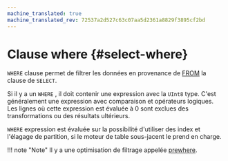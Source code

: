 ```yaml
---
machine_translated: true
machine_translated_rev: 72537a2d527c63c07aa5d2361a8829f3895cf2bd
---
```


# Clause where {#select-where}

`WHERE` clause permet de filtrer les données en provenance de [FROM](from.md) la clause de `SELECT`.

Si il y a un `WHERE` , il doit contenir une expression avec la `UInt8` type. C'est généralement une expression avec comparaison et opérateurs logiques. Les lignes où cette expression est évaluée à 0 sont exclues des transformations ou des résultats ultérieurs.

`WHERE` expression est évaluée sur la possibilité d'utiliser des index et l'élagage de partition, si le moteur de table sous-jacent le prend en charge.

!!! note "Note"
    Il y a une optimisation de filtrage appelée [prewhere](prewhere.md).
